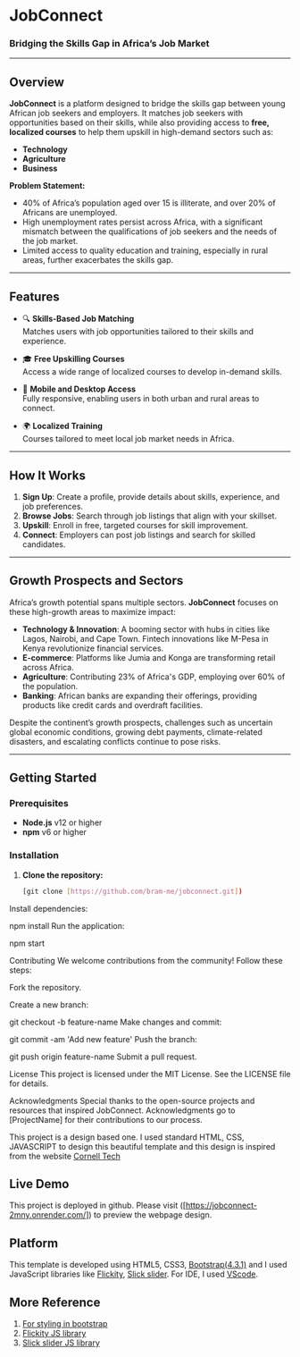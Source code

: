 # JobConnect

### Bridging the Skills Gap in Africa’s Job Market

---

## Overview

**JobConnect** is a platform designed to bridge the skills gap between young African job seekers and employers. It matches job seekers with opportunities based on their skills, while also providing access to **free, localized courses** to help them upskill in high-demand sectors such as:

- **Technology**
- **Agriculture**
- **Business**

**Problem Statement:**
- 40% of Africa’s population aged over 15 is illiterate, and over 20% of Africans are unemployed.
- High unemployment rates persist across Africa, with a significant mismatch between the qualifications of job seekers and the needs of the job market.
- Limited access to quality education and training, especially in rural areas, further exacerbates the skills gap.

---

## Features

- 🔍 **Skills-Based Job Matching**  
  Matches users with job opportunities tailored to their skills and experience.
  
- 🎓 **Free Upskilling Courses**  
  Access a wide range of localized courses to develop in-demand skills.

- 📱 **Mobile and Desktop Access**  
  Fully responsive, enabling users in both urban and rural areas to connect.

- 🌍 **Localized Training**  
  Courses tailored to meet local job market needs in Africa.

---

## How It Works

1. **Sign Up**: Create a profile, provide details about skills, experience, and job preferences.
2. **Browse Jobs**: Search through job listings that align with your skillset.
3. **Upskill**: Enroll in free, targeted courses for skill improvement.
4. **Connect**: Employers can post job listings and search for skilled candidates.

---

## Growth Prospects and Sectors

Africa’s growth potential spans multiple sectors. **JobConnect** focuses on these high-growth areas to maximize impact:

- **Technology & Innovation**: A booming sector with hubs in cities like Lagos, Nairobi, and Cape Town. Fintech innovations like M-Pesa in Kenya revolutionize financial services.
- **E-commerce**: Platforms like Jumia and Konga are transforming retail across Africa.
- **Agriculture**: Contributing 23% of Africa's GDP, employing over 60% of the population.
- **Banking**: African banks are expanding their offerings, providing products like credit cards and overdraft facilities.

Despite the continent’s growth prospects, challenges such as uncertain global economic conditions, growing debt payments, climate-related disasters, and escalating conflicts continue to pose risks.

---

## Getting Started

### Prerequisites

- **Node.js** v12 or higher
- **npm** v6 or higher

### Installation

1. **Clone the repository:**
   ```bash
   [git clone [https://github.com/bram-me/jobconnect.git])

Install dependencies:


npm install
Run the application:


npm start

Contributing
We welcome contributions from the community! Follow these steps:

Fork the repository.

Create a new branch:


git checkout -b feature-name
Make changes and commit:


git commit -am 'Add new feature'
Push the branch:


git push origin feature-name
Submit a pull request.

License
This project is licensed under the MIT License. See the LICENSE file for details.

Acknowledgments
Special thanks to the open-source projects and resources that inspired JobConnect. Acknowledgments go to [ProjectName] for their contributions to our process.

This project is a design based one. I used standard HTML, CSS, JAVASCRIPT to design this beautiful template and this design is inspired from the website [Cornell Tech](https://tech.cornell.edu/)

## Live Demo
This project is deployed in github. Please visit ([https://jobconnect-2mny.onrender.com/]) to preview the webpage design.
## Platform
This template is developed using HTML5, CSS3, [Bootstrap(4.3.1)](https://getbootstrap.com/docs/4.3/getting-started/introduction/) and I used JavaScript libraries like [Flickity](https://flickity.metafizzy.co/), [Slick slider](https://kenwheeler.github.io/slick/). For IDE, I used [VScode](https://code.visualstudio.com/).


## More Reference
1) [For styling in bootstrap](https://getbootstrap.com/docs/4.3/getting-started/introduction/)
2) [Flickity JS library](https://flickity.metafizzy.co/)
3) [Slick slider JS library](https://kenwheeler.github.io/slick/)

